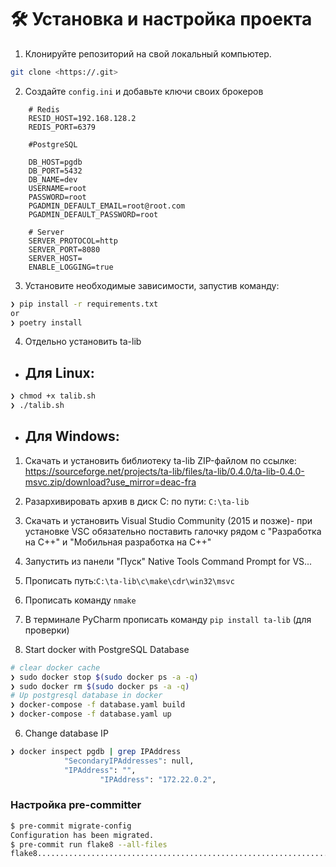  # 🛠 Установка и настройка проекта
1. Клонируйте репозиторий на свой локальный компьютер.
```.sh
git clone <https://.git>
```
2. Создайте ``` config.ini ``` и добавьте ключи своих брокеров
```
    # Redis
    RESID_HOST=192.168.128.2
    REDIS_PORT=6379

    #PostgreSQL

    DB_HOST=pgdb
    DB_PORT=5432
    DB_NAME=dev
    USERNAME=root
    PASSWORD=root
    PGADMIN_DEFAULT_EMAIL=root@root.com
    PGADMIN_DEFAULT_PASSWORD=root

    # Server
    SERVER_PROTOCOL=http
    SERVER_PORT=8080
    SERVER_HOST=
    ENABLE_LOGGING=true

```
3. Установите необходимые зависимости, запустив команду:
```.sh
❯ pip install -r requirements.txt
or
❯ poetry install
```
4. Отдельно установить ta-lib
* ## Для Linux:
```.sh
❯ chmod +x talib.sh
❯ ./talib.sh
```
* ## Для Windows:
1. Скачать и установить библиотеку  ta-lib  ZIP-файлом по ссылке: https://sourceforge.net/projects/ta-lib/files/ta-lib/0.4.0/ta-lib-0.4.0-msvc.zip/download?use_mirror=deac-fra
2. Разархивировать архив в диск С: по пути: ``` C:\ta-lib ```
3. Скачать и установить Visual Studio Community (2015 и позже)- при установке VSC обязательно поставить галочку рядом с  "Разработка на С++" и "Мобильная разработка на С++" 
4. Запустить из панели "Пуск" Native Tools Command Prompt for VS...
5. Прописать путь:``` C:\ta-lib\c\make\cdr\win32\msvc ```
6. Прописать команду ``` nmake ```
7. В терминале PyCharm прописать команду ``` pip install ta-lib ``` (для проверки)


5. Start docker with PostgreSQL Database
```.sh
# clear docker cache
❯ sudo docker stop $(sudo docker ps -a -q)
❯ sudo docker rm $(sudo docker ps -a -q)
# Up postgresql database in docker
❯ docker-compose -f database.yaml build
❯ docker-compose -f database.yaml up
``` 

6.  Change database IP
```.sh
❯ docker inspect pgdb | grep IPAddress
            "SecondaryIPAddresses": null,
            "IPAddress": "",
                    "IPAddress": "172.22.0.2",
``` 

### Настройка pre-committer
```.sh
$ pre-commit migrate-config
Configuration has been migrated.
$ pre-commit run flake8 --all-files
flake8...................................................................Passed
```
